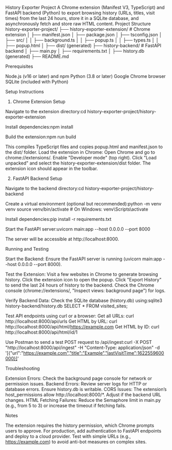 History Exporter Project
A Chrome extension (Manifest V3, TypeScript) and FastAPI backend (Python) to export browsing history (URLs, titles, visit times) from the last 24 hours, store it in a SQLite database, and asynchronously fetch and store raw HTML content.
Project Structure
history-exporter-project/
├── history-exporter-extension/  # Chrome extension
│   ├── manifest.json
│   ├── package.json
│   ├── tsconfig.json
│   ├── src/
│   │   ├── background.ts
│   │   ├── popup.ts
│   │   ├── types.ts
│   │   ├── popup.html
│   ├── dist/ (generated)
├── history-backend/            # FastAPI backend
│   ├── main.py
│   ├── requirements.txt
│   ├── history.db (generated)
├── README.md

Prerequisites

Node.js (v16 or later) and npm
Python (3.8 or later)
Google Chrome browser
SQLite (included with Python)

Setup Instructions
1. Chrome Extension Setup

Navigate to the extension directory:cd history-exporter-project/history-exporter-extension


Install dependencies:npm install


Build the extension:npm run build

This compiles TypeScript files and copies popup.html and manifest.json to the dist/ folder.
Load the extension in Chrome:
Open Chrome and go to chrome://extensions/.
Enable "Developer mode" (top right).
Click "Load unpacked" and select the history-exporter-extension/dist folder.
The extension icon should appear in the toolbar.



2. FastAPI Backend Setup

Navigate to the backend directory:cd history-exporter-project/history-backend


Create a virtual environment (optional but recommended):python -m venv venv
source venv/bin/activate  # On Windows: venv\Scripts\activate


Install dependencies:pip install -r requirements.txt


Start the FastAPI server:uvicorn main:app --host 0.0.0.0 --port 8000

The server will be accessible at http://localhost:8000.

Running and Testing

Start the Backend:
Ensure the FastAPI server is running (uvicorn main:app --host 0.0.0.0 --port 8000).


Test the Extension:
Visit a few websites in Chrome to generate browsing history.
Click the extension icon to open the popup.
Click "Export History" to send the last 24 hours of history to the backend.
Check the Chrome console (chrome://extensions/, "Inspect views: background page") for logs.


Verify Backend Data:
Check the SQLite database (history.db) using:sqlite3 history-backend/history.db
SELECT * FROM visited_sites;


Test API endpoints using curl or a browser:
Get all URLs: curl http://localhost:8000/api/urls
Get HTML by URL: curl http://localhost:8000/api/html/https://example.com
Get HTML by ID: curl http://localhost:8000/api/html/id/1


Use Postman to send a test POST request to /api/ingest:curl -X POST "http://localhost:8000/api/ingest" -H "Content-Type: application/json" -d '[{"url":"https://example.com","title":"Example","lastVisitTime":1622559600000}]'





Troubleshooting

Extension Errors: Check the background page console for network or permission issues.
Backend Errors: Review server logs for HTTP or database errors. Ensure history.db is writable.
CORS Issues: The extension’s host_permissions allow http://localhost:8000/*. Adjust if the backend URL changes.
HTML Fetching Failures: Reduce the Semaphore limit in main.py (e.g., from 5 to 3) or increase the timeout if fetching fails.

Notes

The extension requires the history permission, which Chrome prompts users to approve.
For production, add authentication to FastAPI endpoints and deploy to a cloud provider.
Test with simple URLs (e.g., https://example.com) to avoid anti-bot measures on complex sites.

